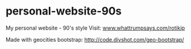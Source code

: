 # personal-website-90s
My personal website - 90's style
Visit: www.whattrumpsays.com/rotikip

Made with geocities bootstrap: http://code.divshot.com/geo-bootstrap/
